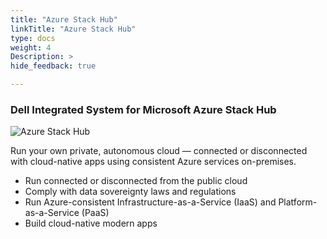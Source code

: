 ```yaml
---
title: "Azure Stack Hub"
linkTitle: "Azure Stack Hub"
type: docs
weight: 4
Description: >
hide_feedback: true

---
```


### Dell Integrated System for Microsoft Azure Stack Hub

![Azure Stack Hub](prod-1906-server-azure-stack-hub-980x366.jpg)

Run your own private, autonomous cloud — connected or disconnected with cloud-native apps using consistent Azure services on-premises.

* Run connected or disconnected from the public cloud
* Comply with data sovereignty laws and regulations
* Run Azure-consistent Infrastructure-as-a-Service (IaaS) and Platform-as-a-Service (PaaS)
* Build cloud-native modern apps
